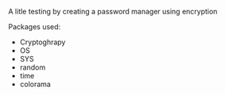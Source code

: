 A litle testing by creating a password manager using encryption

Packages used:
- Cryptoghrapy
- OS
- SYS
- random
- time
- colorama

